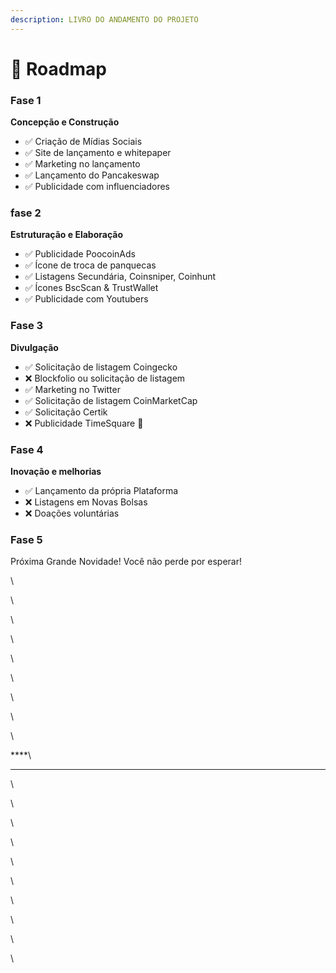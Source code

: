 ```yaml
---
description: LIVRO DO ANDAMENTO DO PROJETO
---
```


# 📖   Roadmap

### Fase 1

**Concepção e Construção**

* ✅ Criação de Mídias Sociais
* ✅ Site de lançamento e whitepaper
* ✅ Marketing no lançamento
* ✅ Lançamento do Pancakeswap
* ✅ Publicidade com influenciadores

### **fase 2**

**Estruturação e Elaboração**

* ✅ Publicidade PoocoinAds
* ✅ Ícone de troca de panquecas
* ✅ Listagens Secundária, Coinsniper, Coinhunt
* ✅ Ícones BscScan & TrustWallet
* ✅ Publicidade com Youtubers

### Fase 3

**Divulgação**

* ✅ Solicitação de listagem Coingecko
* ❌ Blockfolio ou solicitação de listagem
* ✅ Marketing no Twitter
* ✅ Solicitação de listagem CoinMarketCap
* ✅ Solicitação Certik
*   ❌ Publicidade TimeSquare 🚀



### Fase 4

**Inovação e melhorias**

* ✅ Lançamento da própria Plataforma
* ❌ Listagens em Novas Bolsas
* ❌ Doações voluntárias

### **Fase 5**

Próxima Grande Novidade! Você não perde por esperar!



\


\


\


\


\


\


\


\


\


****\
****

\


\


\


\


\


\


\




\


\


\
